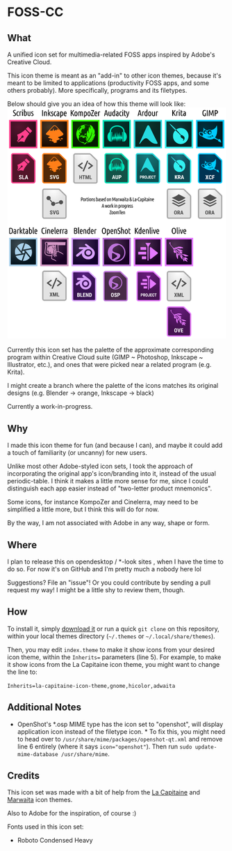 # FOSS-CC
## What
A unified icon set for multimedia-related FOSS apps inspired by Adobe's Creative Cloud.

This icon theme is meant as an "add-in" to other icon themes, because it's meant to be limited to applications (productivity FOSS apps, and some others probably). More specifically, programs and its filetypes.

Below should give you an idea of how this theme will look like:
![The icon previews](https://github.com/zoomten/foss-cc-icons/raw/master/demo.png "preview image")

Currently this icon set has the palette of the approximate corresponding program within Creative Cloud suite (GIMP ~ Photoshop, Inkscape ~ Illustrator, etc.), and ones that were picked near a related program (e.g. Krita).

I might create a branch where the palette of the icons matches its original designs (e.g. Blender -> orange, Inkscape -> black)

Currently a work-in-progress.
## Why
I made this icon theme for fun (and because I can), and maybe it could add a touch of familiarity (or uncanny) for new users.

Unlike most other Adobe-styled icon sets, I took the approach of incorporating the original app's icon/branding into it, instead of the usual periodic-table. I think it makes a little more sense for me, since I could distinguish each app easier instead of "two-letter product mnemonics".

Some icons, for instance KompoZer and Cinelerra, may need to be simplified a little more, but I think this will do for now.

By the way, I am not associated with Adobe in any way, shape or form.

## Where
I plan to release this on opendesktop / *-look sites , when I have the time to do so. For now it's on GitHub and I'm pretty much a nobody here lol

Suggestions? File an "issue"! Or you could contribute by sending a pull request my way! I might be a little shy to review them, though.

## How
To install it, simply [download it](https://github.com/ZoomTen/foss-cc-icons/archive/master.zip) or run a quick `git clone` on this repository, within your local themes directory (`~/.themes` or `~/.local/share/themes`).

Then, you may edit `index.theme` to make it show icons from your desired icon theme, within the `Inherits=` parameters (line 5). For example, to make it show icons from the La Capitaine icon theme, you might want to change the line to:

``Inherits=la-capitaine-icon-theme,gnome,hicolor,adwaita``

## Additional Notes
* OpenShot's *.osp MIME type has the icon set to "openshot", will display application icon instead of the filetype icon.
       * To fix this, you might need to head over to `/usr/share/mime/packages/openshot-qt.xml` and remove line 6 entirely (where it says `icon="openshot"`). Then run `sudo update-mime-database /usr/share/mime`.

## Credits
This icon set was made with a bit of help from the [La Capitaine](https://github.com/keeferrourke/la-capitaine-icon-theme) and [Marwaita](https://github.com/kstenerud/marwaita) icon themes.

Also to Adobe for the inspiration, of course :)

Fonts used in this icon set:
 * Roboto Condensed Heavy
